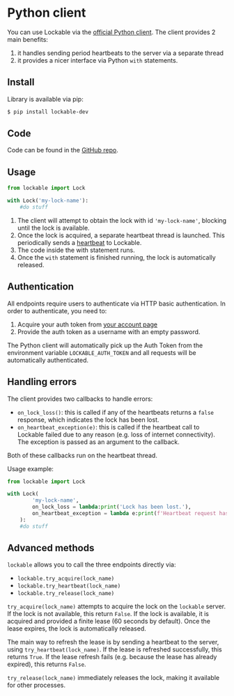 # Python client

You can use Lockable via the [official Python client](https://pypi.org/project/lockable.dev/). The client provides 2 main benefits:

1. it handles sending period heartbeats to the server via a separate thread
2. it provides a nicer interface via Python `with` statements.

## Install
Library is available via pip:
```bash
$ pip install lockable-dev
```

## Code
Code can be found in the [GitHub repo](https://github.com/lockable-dev/lockable-py).

## Usage
```python
from lockable import Lock

with Lock('my-lock-name'):
    #do stuff
```

1. The client will attempt to obtain the lock with id `'my-lock-name'`, blocking until the lock is available.
2. Once the lock is acquired, a separate heartbeat thread is launched. This periodically sends a [heartbeat](https-endpoints.md#heartbeat) to Lockable.
3. The code inside the with statement runs.
4. Once the `with` statement is finished running, the lock is automatically released.

## Authentication
All endpoints require users to authenticate via HTTP basic authentication. In order to authenticate, you need to:

1. Acquire your auth token from [your account page](https://lockable.dev/account)
2. Provide the auth token as a username with an empty password.

The Python client will automatically pick up the Auth Token from the environment variable `LOCKABLE_AUTH_TOKEN` and all requests will be automatically authenticated.

## Handling errors
The client provides two callbacks to handle errors:

*  `on_lock_loss()`: this is called if any of the heartbeats returns a `false` response, which indicates the lock has been lost.
*  `on_heartbeat_exception(e)`: this is called if the heartbeat call to Lockable failed due to any reason (e.g. loss of internet connectivity). The exception is passed as an argument to the callback.

Both of these callbacks run on the heartbeat thread.

Usage example:
```python
from lockable import Lock

with Lock(
        'my-lock-name',
        on_lock_loss = lambda:print('Lock has been lost.'),
        on_heartbeat_exception = lambda e:print(f'Heartbeat request has failed due to: {e}')
    ):
    #do stuff
```

## Advanced methods
`lockable` allows you to call the three endpoints directly via:

* `lockable.try_acquire(lock_name)`
* `lockable.try_heartbeat(lock_name)`
* `lockable.try_release(lock_name)`

`try_acquire(lock_name)` attempts to acquire the lock on the `lockable` server. If the lock is not available, this return `False`. If the lock is available, it is acquired and provided a finite lease (60 seconds by default). Once the lease expires, the lock is automatically released.

The main way to refresh the lease is by sending a heartbeat to the server, using `try_heartbeat(lock_name)`. If the lease is refreshed successfully, this returns `True`. If the lease refresh fails (e.g. because the lease has already expired), this returns `False`.

`try_release(lock_name)` immediately releases the lock, making it available for other processes.
